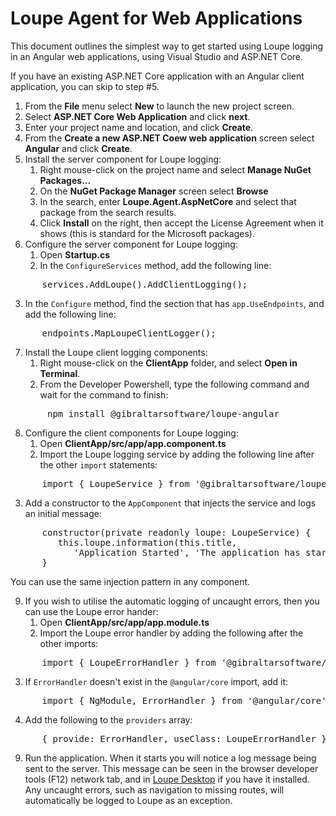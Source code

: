 # Loupe Agent for Web Applications

This document outlines the simplest way to get started using Loupe logging in an Angular web applications, using Visual Studio and ASP.NET Core.

If you have an existing ASP.NET Core application with an Angular client application, you can skip to step #5.

1. From the **File** menu select **New** to launch the new project screen.
2. Select **ASP.NET Core Web Application** and click **next**.
3. Enter your project name and location, and click **Create**.
4. From the **Create a new ASP.NET Coew web application** screen select **Angular** and click **Create**.
5. Install the server component for Loupe logging:
   1. Right mouse-click on the project name and select **Manage NuGet Packages...**
   2. On the **NuGet Package Manager** screen select **Browse**
   3. In the search, enter **Loupe.Agent.AspNetCore** and select that package from the search results.
   4. Click **Install** on the right, then accept the License Agreement when it shows (this is standard for the Microsoft packages).
6. Configure the server component for Loupe logging:
   1. Open **Startup.cs**
   2. In the <code>ConfigureServices</code> method, add the following line:

<pre>      services.AddLoupe().AddClientLogging();</pre>

   3. In the <code>Configure</code> method, find the section that has <code>app.UseEndpoints</code>, and add the following line:

<pre>      endpoints.MapLoupeClientLogger();</pre>

7. Install the Loupe client logging components:
   1. Right mouse-click on the **ClientApp** folder, and select **Open in Terminal**.
   2. From the Developer Powershell, type the following command and wait for the command to finish:

<pre>       npm install @gibraltarsoftware/loupe-angular</pre>

8. Configure the client components for Loupe logging:
   1. Open **ClientApp/src/app/app.component.ts**
   2. Import the Loupe logging service by adding the following line after the other <code>import</code> statements:

<pre>      import { LoupeService } from '@gibraltarsoftware/loupe-angular';</pre>

   3. Add a constructor to the <code>AppComponent</code> that injects the service and logs an initial message:

<pre>
      constructor(private readonly loupe: LoupeService) {
         this.loupe.information(this.title,
            'Application Started', 'The application has started');
      }
</pre>

   You can use the same injection pattern in any component.

9. If you wish to utilise the automatic logging of uncaught errors, then you can use the Loupe error hander:
   1. Open **ClientApp/src/app/app.module.ts**
   2. Import the Loupe error handler by adding the following after the other imports:

<pre>
      import { LoupeErrorHandler } from '@gibraltarsoftware/loupe-angular';
</pre>

   3. If <code>ErrorHandler</code> doesn't exist in the <code>@angular/core</code> import, add it:

<pre>      import { NgModule, ErrorHandler } from '@angular/core';</pre>

   4. Add the following to the <code>providers</code> array:

<pre>      { provide: ErrorHandler, useClass: LoupeErrorHandler } </pre>

9. Run the application. When it starts you will notice a log message being sent to the server. This message can be seen in the browser developer tools (F12) network tab, and in [Loupe Desktop](https://onloupe.com/local-logging/free-net-log-viewer) if you have it installed. Any uncaught errors, such as navigation to missing routes, will automatically be logged to Loupe as an exception.
